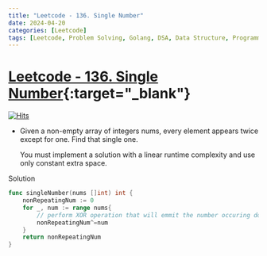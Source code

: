 ```yaml
---
title: "Leetcode - 136. Single Number"
date: 2024-04-20
categories: [Leetcode]
tags: [Leetcode, Problem Solving, Golang, DSA, Data Structure, Programming, Algorithm, Array, Bit Manipulation]
---
```



# [Leetcode - 136. Single Number](https://leetcode.com/problems/single-number/description/){:target="_blank"}
[![Hits](https://hits.sh/mahinops.github.io/posts/leetcode-single-number.svg)](https://hits.sh/mahinops.github.io/posts/leetcode-single-number/)


- Given a non-empty array of integers nums, every element appears twice except for one. Find that single one.

  You must implement a solution with a linear runtime complexity and use only constant extra space.


Solution

```go
func singleNumber(nums []int) int {
    nonRepeatingNum := 0
    for _, num := range nums{
        // perform XOR operation that will emmit the number occuring double
        nonRepeatingNum^=num
    }
    return nonRepeatingNum 
}
```
